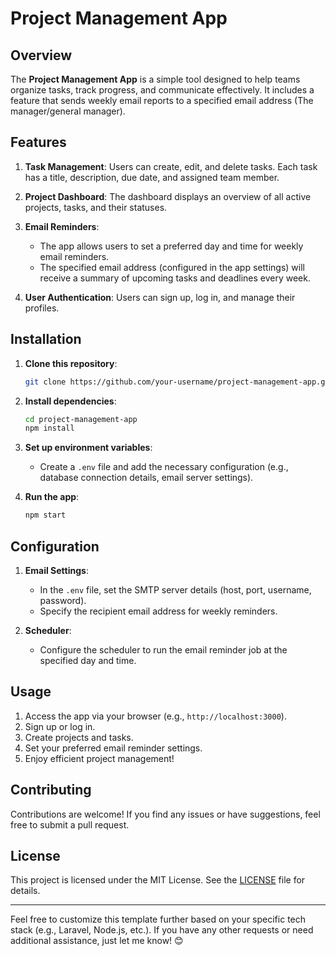# Project Management App

## Overview
The **Project Management App** is a simple tool designed to help teams organize tasks, track progress, and communicate effectively. It includes a feature that sends weekly email reports to a specified email address (The manager/general manager).

## Features
1. **Task Management**: Users can create, edit, and delete tasks. Each task has a title, description, due date, and assigned team member.

2. **Project Dashboard**: The dashboard displays an overview of all active projects, tasks, and their statuses.

3. **Email Reminders**:
   - The app allows users to set a preferred day and time for weekly email reminders.
   - The specified email address (configured in the app settings) will receive a summary of upcoming tasks and deadlines every week.

4. **User Authentication**: Users can sign up, log in, and manage their profiles.

## Installation
1. **Clone this repository**:
   ```bash
   git clone https://github.com/your-username/project-management-app.git
   ```

2. **Install dependencies**:
   ```bash
   cd project-management-app
   npm install
   ```

3. **Set up environment variables**:
   - Create a `.env` file and add the necessary configuration (e.g., database connection details, email server settings).

4. **Run the app**:
   ```bash
   npm start
   ```

## Configuration
1. **Email Settings**:
   - In the `.env` file, set the SMTP server details (host, port, username, password).
   - Specify the recipient email address for weekly reminders.

2. **Scheduler**:
   - Configure the scheduler to run the email reminder job at the specified day and time.

## Usage
1. Access the app via your browser (e.g., `http://localhost:3000`).
2. Sign up or log in.
3. Create projects and tasks.
4. Set your preferred email reminder settings.
5. Enjoy efficient project management!

## Contributing
Contributions are welcome! If you find any issues or have suggestions, feel free to submit a pull request.

## License
This project is licensed under the MIT License. See the [LICENSE](LICENSE) file for details.

---

Feel free to customize this template further based on your specific tech stack (e.g., Laravel, Node.js, etc.). If you have any other requests or need additional assistance, just let me know! 😊
